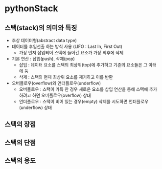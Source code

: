 # pythonStack
## 스택(stack)의 의미와 특징
  * 추상 데이터형(abstract data type)
  * 데이터를 후입선출 하는 방식 사용 (LIFO : Last In, First Out)
    *  가장 먼저 삽입되어 스택에 들어간 요소가 가장 최후에 삭제
  * 기본 연산 : 삽입(push), 삭제(pop)
    * 삽입 : 데이터 요소를 스택의 최상위(top)에 추가하고 기존의 요소들은 그 아래에 둠
    * 삭제 : 스택의 현재 최상위 요소를 제거하고 이를 반환
  * 오버플로우(overflow)와 언더플로우(underflow)
    * 오버플로우 : 스택이 가득 찬 경우 새로운 요소를 삽입 연산을 통해 스택에 추가하려고 하면 오버플로우(overflow) 상태
    * 언더플로우 : 스택이 비어 있는 경우(empty) 삭제를 시도하면 언더플로우(underflow) 상태
## 스택의 장점
## 스택의 단점
## 스택의 용도
